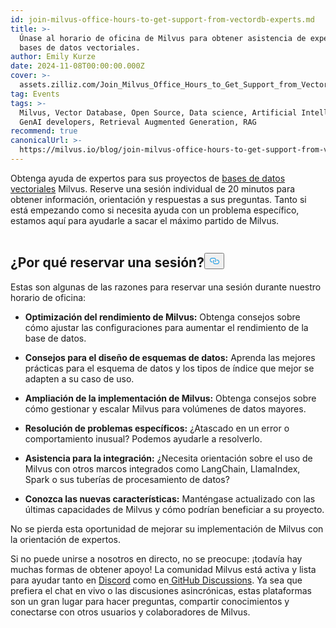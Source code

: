 ```yaml
---
id: join-milvus-office-hours-to-get-support-from-vectordb-experts.md
title: >-
  Únase al horario de oficina de Milvus para obtener asistencia de expertos en
  bases de datos vectoriales.
author: Emily Kurze
date: 2024-11-08T00:00:00.000Z
cover: >-
  assets.zilliz.com/Join_Milvus_Office_Hours_to_Get_Support_from_Vector_DB_Experts_1_64f88f0607.png
tag: Events
tags: >-
  Milvus, Vector Database, Open Source, Data science, Artificial Intelligence,
  GenAI developers, Retrieval Augmented Generation, RAG
recommend: true
canonicalUrl: >-
  https://milvus.io/blog/join-milvus-office-hours-to-get-support-from-vectordb-experts.md
---
```

<p>Obtenga ayuda de expertos para sus proyectos de <a href="https://zilliz.com/learn/what-is-vector-database">bases de datos vectoriales</a> Milvus. Reserve una sesión individual de 20 minutos para obtener información, orientación y respuestas a sus preguntas. Tanto si está empezando como si necesita ayuda con un problema específico, estamos aquí para ayudarle a sacar el máximo partido de Milvus.</p>
<p><a href="https://meetings.hubspot.com/chloe-williams1/milvus-office-hour">
  <span class="img-wrapper">
    <img translate="no" src="https://assets.zilliz.com/milvus_office_hours_09848e076b.png" alt="" class="doc-image" id="" />
    <span></span>
  </span>
</a></p>
<h2 id="Why-Book-a-Session" class="common-anchor-header">¿Por qué reservar una sesión?<button data-href="#Why-Book-a-Session" class="anchor-icon" translate="no">
      <svg translate="no"
        aria-hidden="true"
        focusable="false"
        height="20"
        version="1.1"
        viewBox="0 0 16 16"
        width="16"
      >
        <path
          fill="#0092E4"
          fill-rule="evenodd"
          d="M4 9h1v1H4c-1.5 0-3-1.69-3-3.5S2.55 3 4 3h4c1.45 0 3 1.69 3 3.5 0 1.41-.91 2.72-2 3.25V8.59c.58-.45 1-1.27 1-2.09C10 5.22 8.98 4 8 4H4c-.98 0-2 1.22-2 2.5S3 9 4 9zm9-3h-1v1h1c1 0 2 1.22 2 2.5S13.98 12 13 12H9c-.98 0-2-1.22-2-2.5 0-.83.42-1.64 1-2.09V6.25c-1.09.53-2 1.84-2 3.25C6 11.31 7.55 13 9 13h4c1.45 0 3-1.69 3-3.5S14.5 6 13 6z"
        ></path>
      </svg>
    </button></h2><p>Estas son algunas de las razones para reservar una sesión durante nuestro horario de oficina:</p>
<ul>
<li><p><strong>Optimización del rendimiento de Milvus:</strong> Obtenga consejos sobre cómo ajustar las configuraciones para aumentar el rendimiento de la base de datos.</p></li>
<li><p><strong>Consejos para el diseño de esquemas de datos:</strong> Aprenda las mejores prácticas para el esquema de datos y los tipos de índice que mejor se adapten a su caso de uso.</p></li>
<li><p><strong>Ampliación de la implementación de Milvus:</strong> Obtenga consejos sobre cómo gestionar y escalar Milvus para volúmenes de datos mayores.</p></li>
<li><p><strong>Resolución de problemas específicos:</strong> ¿Atascado en un error o comportamiento inusual? Podemos ayudarle a resolverlo.</p></li>
<li><p><strong>Asistencia para la integración:</strong> ¿Necesita orientación sobre el uso de Milvus con otros marcos integrados como LangChain, LlamaIndex, Spark o sus tuberías de procesamiento de datos?</p></li>
<li><p><strong>Conozca las nuevas características:</strong> Manténgase actualizado con las últimas capacidades de Milvus y cómo podrían beneficiar a su proyecto.</p></li>
</ul>
<p>No se pierda esta oportunidad de mejorar su implementación de Milvus con la orientación de expertos.</p>
<p>Si no puede unirse a nosotros en directo, no se preocupe: ¡todavía hay muchas formas de obtener apoyo! La comunidad Milvus está activa y lista para ayudar tanto en <a href="https://discord.com/invite/8uyFbECzPX">Discord</a> como en<a href="https://github.com/search?q=milvus&amp;type=discussions"> GitHub Discussions</a>. Ya sea que prefiera el chat en vivo o las discusiones asincrónicas, estas plataformas son un gran lugar para hacer preguntas, compartir conocimientos y conectarse con otros usuarios y colaboradores de Milvus.</p>
